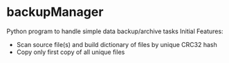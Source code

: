 # backupManager

Python program to handle simple data backup/archive tasks
Initial Features:
* Scan source file(s) and build dictionary of files by unique CRC32 hash
* Copy only first copy of all unique files
